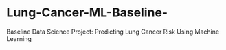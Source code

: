 # Lung-Cancer-ML-Baseline-
Baseline Data Science Project: Predicting Lung Cancer Risk Using Machine Learning
